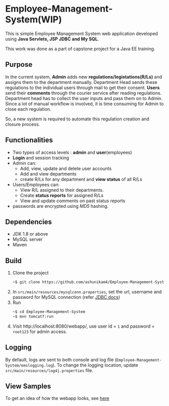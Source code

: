 # Employee-Management-System(WIP)

This is simple Employee Management System web application developed using **Java Servlets, JSP JDBC and My SQL**. 

This work was done as a part of capstone project for a Java EE training.

## Purpose
In the current system, **Admin** adds new **regulations/legistations(R/Ls)** and assigns them to the department manually.
Department Head sends these regulations to the individual users through mail to get their consent. **Users** send their **comments** through the courier service after reading regulations. Department head
has to collect the user inputs and pass them on to Admin. Since a lot of manual workflow is involved, it is time consuming for Admin to close each regulation.


So, a new system is required to automate this regulation creation and closure process.

## Functionalities

- Two types of access levels : **admin** and **user**(employees)
- **Login** and session tracking
- Admin can:
    - Add, view, update and delete user accounts
    - Add and view departments
    - create R/Ls for any department and **view status** of all R/Ls
- Users/Employees can:
    - View R/L assigned to their departments.
    - Create **status reports** for assigned R/Ls 
    - View and update comments on past status reports
- passwords are encrypted using *MD5* hashing.

## Dependencies
* JDK 1.8 or above
* MySQL server
* Maven 

## Build
1. Clone the project
    ```bash
    ~$ git clone https://github.com/ashunikam4/Employee-Management-System.git
    ```
2. In `src/main/resources/mysqlconn.properties`, set the url, username and password for MySQL connection (refer [JDBC docs](https://docs.oracle.com/javase/tutorial/jdbc/basics/connecting.html#db_connection_url))
3. Run
    ```bash
    ~$ cd Employee-Management-System
    ~$ mvn tomcat7:run
    ```
4. Visit http://localhost:8080/webapp/, use user Id = `1` and password = `root123` for admin access.

## Logging
By default, logs are sent to both console and log file (`Employee-Management-System/emslogging.log`). To change the logging location, update `src/main/resources/log4j.properties` file.

## View Samples 
To get an idea of how the webapp looks, see [here](view-samples)
